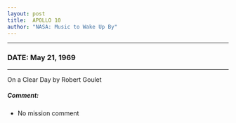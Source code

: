 ```yaml
---
layout: post
title:  APOLLO 10
author: "NASA: Music to Wake Up By"
---
```


----
### DATE: May 21, 1969
----
On a Clear Day by Robert Goulet

##### Comment:
* No mission comment
